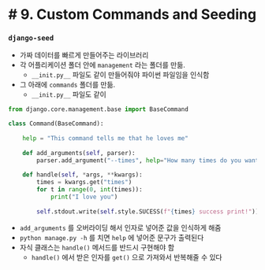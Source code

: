 # # 9. Custom Commands and Seeding

### `django-seed`

-  가짜 데이터를 빠르게 만들어주는 라이브러리
-  각 어플리케이션 폴더 안에 `management` 라는 폴더를 만듦. 
   -  `__init.py__` 파일도 같이 만들어줘야 파이썬 파일임을 인식함
-  그 아래에 `commands` 폴더를 만듦. 
   -  `__init.py__` 파일도 같이



```python
from django.core.management.base import BaseCommand

class Command(BaseCommand):
	
    help = "This command tells me that he loves me"
    
    def add_arguments(self, parser):
        parser.add_argument("--times", help="How many times do you want me to tell you that I love you")
        
    def handle(self, *args, **kwargs):
        times = kwargs.get("times")
        for t in range(0, int(times)):
            print("I love you")
            
        self.stdout.write(self.style.SUCESS(f"{times} success print!"))
```

-  `add_arguments` 를 오버라이딩 해서 인자로 넣어준 값을 인식하게 해줌
-  `python manage.py -h` 를 치면 `help` 에 넣어준 문구가 출력된다
-  자식 클래스는 `handle()` 메서드를 반드시 구현해야 함
   -  `handle()` 에서 받은 인자를 `get()` 으로 가져와서 반복해줄 수 있다